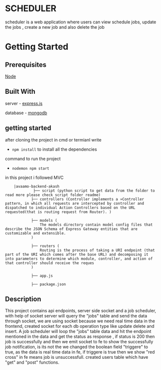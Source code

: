 # SCHEDULER 
scheduler is a web application where users can view schedule jobs, update the jobs , create a new job and also delete the job


# Getting Started

## Prerequisites
[Node](https://nodejs.org/en/)

## Built With
 
server - [express.js](https://expressjs.com/)
 
 database - [mongodb](https://www.mongodb.com/)

 ## getting started
after cloning the project in cmd or termianl write

* ``` npm install ```
to install all the dependencies

command to run the project 

*   ```nodemon npm start```

in this project i followed MVC 


        |avaamo-backend-akash
                 ├── script (python script to get data from the folder to read more please check script folder readme)
                ├── controllers (Controller implements a »Controller pattern, in which all requests are intercepted by controller and dispatched to individual Action Controllers based on the URL requested(that is routing request from Router). )
                
                ├── models (
                    The models directory contain model config files that describe the JSON Schema of Express Gateway entities that are customizable and extensible.
                )

                ├── routers (
                    Routing is the process of taking a URI endpoint (that part of the URI which comes after the base URL) and decomposing it into parameters to determine which module, controller, and action of that controller should receive the reques
                )

                ├── app.js 

                ├── package.json

## Description 

This project  contains api endpoints, server side socket and  a job scheduler, with help of socket server will query the "jobs" table and send the data through socket, we are using socket because we need real time data in the frontend, created socket for each db operation type like update delete and insert. A job scheduler will loop the "jobs" table data and hit the endpoint mentioned in the data and get the status as response , if status is 200 then job is successfully and then we emit socket to fe to show the successfully job notification, is its not the we changed the boolean field "triggere" to true, as the data is real time data in fe, if triggere is true then we show "red cross" in fe means job is unsuccessfull. created users table which have "get" and "post" functions.
